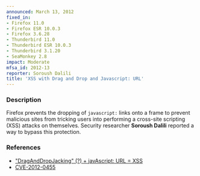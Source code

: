 ```yaml
---
announced: March 13, 2012
fixed_in:
- Firefox 11.0
- Firefox ESR 10.0.3
- Firefox 3.6.28
- Thunderbird 11.0
- Thunderbird ESR 10.0.3
- Thunderbird 3.1.20
- SeaMonkey 2.8
impact: Moderate
mfsa_id: 2012-13
reporter: Soroush Dalili
title: 'XSS with Drag and Drop and Javascript: URL'
---
```


<h3>Description</h3>

<p>Firefox prevents the dropping of <code>javascript:</code> links onto a frame
to prevent malicious sites from tricking users into performing a cross-site
scripting (XSS) attacks on themselves. Security researcher <strong>Soroush
Dalili</strong> reported a way to bypass this protection.</p>


<h3>References</h3>

<ul>
  <li><a href="https://bugzilla.mozilla.org/show_bug.cgi?id=704354">
      "DragAndDropJacking" (?) + javAscript: URL = XSS</a></li>
  <li><a href="http://cve.mitre.org/cgi-bin/cvename.cgi?name=CVE-2012-0455" class="ex-ref">CVE-2012-0455</a></li>
</ul>




